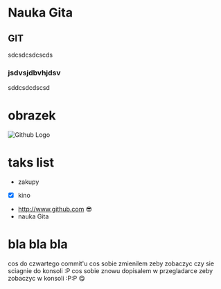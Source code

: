 # Nauka Gita
## GIT
sdcsdcsdcscds
### jsdvsjdbvhjdsv
sddcsdcdscsd
# obrazek
![Github Logo](https://encrypted-tbn0.gstatic.com/images?q=tbn:ANd9GcS1Y7ASRuj9-pB1pT9kPTSuhWdm3PgSyGdsL80Be0C-bgkOjBW63Q)
# taks list
-  zakupy
- [x] kino
- http://www.github.com :sunglasses:
- nauka Gita
# bla bla bla
cos do czwartego commit'u
cos sobie zmienilem zeby zobaczyc czy sie sciagnie do konsoli :P
cos sobie znowu dopisalem w przegladarce zeby zobaczyc w konsoli :P:P
:yum:
